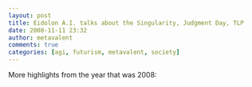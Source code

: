 ```yaml
---
layout: post
title: Eidolon A.I. talks about the Singularity, Judgment Day, TLP
date: 2008-11-11 23:32
author: metavalent
comments: true
categories: [agi, futurism, metavalent, society]
---
```

More highlights from the year that was 2008:

<div class="youtube-video"></div>
